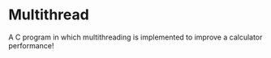 # Multithread

A C program in which multithreading is implemented to improve a calculator performance!
